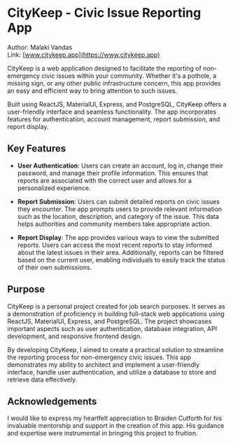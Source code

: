 # CityKeep - Civic Issue Reporting App

Author: Malaki Vandas  
Link: [www.citykeep.app](https://www.citykeep.app)

CityKeep is a web application designed to facilitate the reporting of non-emergency civic issues within your community. Whether it's a pothole, a missing sign, or any other public infrastructure concern, this app provides an easy and efficient way to bring attention to such issues.

Built using ReactJS, MaterialUI, Express, and PostgreSQL, CityKeep offers a user-friendly interface and seamless functionality. The app incorporates features for authentication, account management, report submission, and report display.

## Key Features

- **User Authentication**: Users can create an account, log in, change their password, and manage their profile information. This ensures that reports are associated with the correct user and allows for a personalized experience.

- **Report Submission**: Users can submit detailed reports on civic issues they encounter. The app prompts users to provide relevant information such as the location, description, and category of the issue. This data helps authorities and community members take appropriate action.

- **Report Display**: The app provides various ways to view the submitted reports. Users can access the most recent reports to stay informed about the latest issues in their area. Additionally, reports can be filtered based on the current user, enabling individuals to easily track the status of their own submissions.

## Purpose

CityKeep is a personal project created for job search purposes. It serves as a demonstration of proficiency in building full-stack web applications using ReactJS, MaterialUI, Express, and PostgreSQL. The project showcases important aspects such as user authentication, database integration, API development, and responsive frontend design.

By developing CityKeep, I aimed to create a practical solution to streamline the reporting process for non-emergency civic issues. This app demonstrates my ability to architect and implement a user-friendly interface, handle user authentication, and utilize a database to store and retrieve data effectively.

## Acknowledgements

I would like to express my heartfelt appreciation to Braiden Cutforth for his invaluable mentorship and support in the creation of this app. His guidance and expertise were instrumental in bringing this project to fruition.
